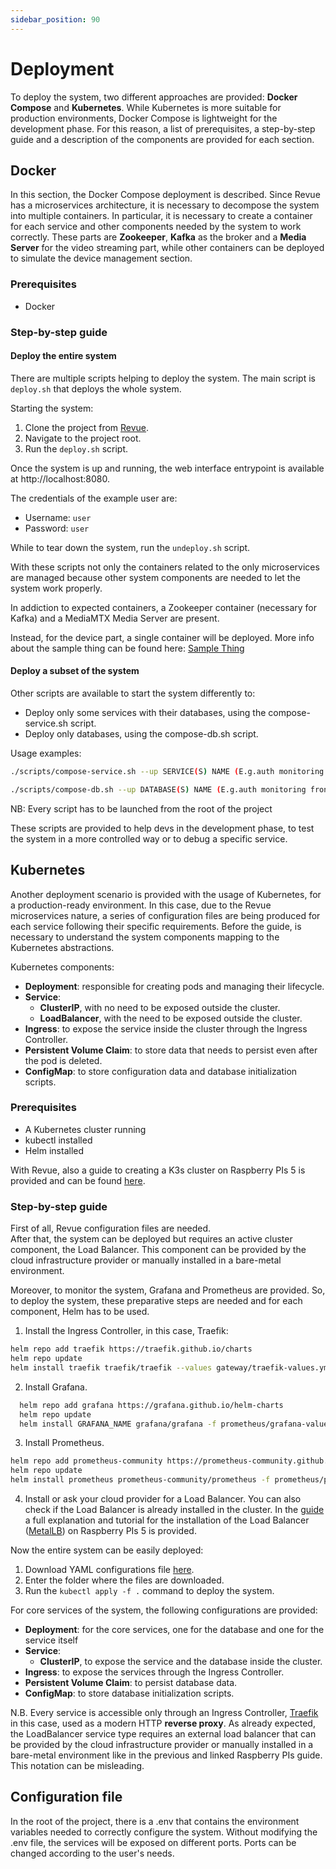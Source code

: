 ```yaml
---
sidebar_position: 90
---
```


# Deployment 

To deploy the system, two different approaches are provided: **Docker Compose** and **Kubernetes**.
While Kubernetes is more suitable for production environments, 
Docker Compose is lightweight for the development phase.
For this reason, a list of prerequisites, 
a step-by-step guide and a description of the components are provided for each section.

## Docker

In this section, the Docker Compose deployment is described.
Since Revue has a microservices architecture, it is necessary to decompose the system into multiple containers.
In particular,
it is necessary to create a container for each service and other components needed by the system to work correctly.
These parts are **Zookeeper**, **Kafka** as the broker and a **Media Server** for the video streaming part,
while other containers can be deployed to simulate the device management section. 

### Prerequisites 
- Docker

### Step-by-step guide

#### Deploy the entire system 

There are multiple scripts helping to deploy the system. 
The main script is `deploy.sh` that deploys the whole system.  

Starting the system:
1. Clone the project from [Revue](https://github.com/revue-org/revue). 
2. Navigate to the project root. 
3. Run the `deploy.sh` script.
 
Once the system is up and running, the web interface entrypoint is available at http://localhost:8080. 

The credentials of the example user are:
   - Username: `user` 
   - Password: `user`
   
While to tear down the system, run the `undeploy.sh` script.

With these scripts not only the containers related to the only microservices are managed
because other system components are needed to let the system work properly.

In addiction to expected containers, 
a Zookeeper container (necessary for Kafka) and a MediaMTX Media Server are present.

Instead, for the device part, a single container will be deployed.
More info about the sample thing can be found here: [Sample Thing](https://github.com/revue-org/revue-sample-thing)


#### Deploy a subset of the system

Other scripts are available to start the system differently to:
   - Deploy only some services with their databases, using the compose-service.sh script.
   - Deploy only databases, using the compose-db.sh script.

Usage examples:
```bash 
./scripts/compose-service.sh --up SERVICE(S) NAME (E.g.auth monitoring frontend log)
``` 
```bash
./scripts/compose-db.sh --up DATABASE(S) NAME (E.g.auth monitoring frontend log)
``` 

NB: Every script has to be launched from the root of the project

These scripts are provided to help devs in the development phase, 
to test the system in a more controlled way or to debug a specific service.

## Kubernetes

Another deployment scenario is provided with the usage of Kubernetes, for a production-ready environment.
In this case, due to the Revue microservices nature, 
a series of configuration files are being produced for each service following their specific requirements.
Before the guide, is necessary to understand the system components mapping to the Kubernetes abstractions.

Kubernetes components:

- **Deployment**: responsible for creating pods and managing their lifecycle.
- **Service**: 
    - **ClusterIP**, with no need to be exposed outside the cluster.
    - **LoadBalancer**, with the need to be exposed outside the cluster.
- **Ingress**: to expose the service inside the cluster through the Ingress Controller.
- **Persistent Volume Claim**: to store data that needs to persist even after the pod is deleted.
- **ConfigMap**: to store configuration data and database initialization scripts.

### Prerequisites
 
- A Kubernetes cluster running
- kubectl installed 
- Helm installed 

With Revue, 
also a guide to creating a K3s cluster on Raspberry PIs 5 is provided 
and can be found [here](https://github.com/revue-org/revue-k3s-deployment/specifications).

### Step-by-step guide

First of all, Revue configuration files are needed.  
After that, the system can be deployed but requires an active cluster component, the Load Balancer. 
This component can be provided by the cloud infrastructure provider or manually installed in a bare-metal environment.

Moreover, to monitor the system, Grafana and Prometheus are provided.
So, to deploy the system, these preparative steps are needed and for each component, Helm has to be used.

1. Install the Ingress Controller, in this case, Traefik: 
  ```bash
  helm repo add traefik https://traefik.github.io/charts
  helm repo update
  helm install traefik traefik/traefik --values gateway/traefik-values.yml
  ```
2. Install Grafana.
  ```bash
    helm repo add grafana https://grafana.github.io/helm-charts
    helm repo update
    helm install GRAFANA_NAME grafana/grafana -f prometheus/grafana-values.yml --namespace YOUR_NAMESPACE
  ```
3. Install Prometheus.
  ```bash
  helm repo add prometheus-community https://prometheus-community.github.io/helm-charts
  helm repo update
  helm install prometheus prometheus-community/prometheus -f prometheus/prometheus-values.yml
  ```
4. Install or ask your cloud provider for a Load Balancer. You can also check if the Load Balancer is already installed in the cluster. In the [guide](https://github.com/revue-org/revue-k3s-deployment) a full explanation and tutorial for the installation of the Load Balancer ([MetalLB](https://metallb.universe.tf/installation/)) on Raspberry PIs 5 is provided.


Now the entire system can be easily deployed:

1. Download YAML configurations file [here](https://github.com/revue-org/revue-k3s-deployment/tree/main/specifications/k3s).
2. Enter the folder where the files are downloaded.
3. Run the `kubectl apply -f .` command to deploy the system.

For core services of the system, the following configurations are provided:
- **Deployment**: for the core services, one for the database and one for the service itself
- **Service**: 
    - **ClusterIP**, to expose the service and the database inside the cluster. 
- **Ingress**: to expose the services through the Ingress Controller.
- **Persistent Volume Claim**: to persist database data.
- **ConfigMap**: to store database initialization scripts.

N.B. Every service is accessible only through an Ingress Controller,
[Traefik](https://traefik.io/traefik/) in this case, used as a modern HTTP **reverse proxy**.
As already expected, the LoadBalancer service type requires an external load balancer
that can be provided by the cloud infrastructure provider
or manually installed in a bare-metal environment like in the previous and linked Raspberry PIs guide.
This notation can be misleading.


## Configuration file
In the root of the project,
there is a .env that contains the environment variables needed to correctly configure the system. 
Without modifying the .env file, the services will be exposed on different ports. 
Ports can be changed according to the user's needs.